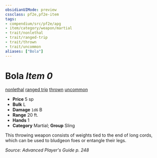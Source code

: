 ```yaml
---
obsidianUIMode: preview
cssclass: pf2e,pf2e-item
tags:
- compendium/src/pf2e/apg
- item/category/weapon/martial
- trait/nonlethal
- trait/ranged-trip
- trait/thrown
- trait/uncommon
aliases: ["Bola"]
---
```

# Bola *Item 0*  
[nonlethal](../../../rules/traits/nonlethal.md)  [ranged trip](../../../rules/traits/ranged-trip-b1.md)  [thrown](../../../rules/traits/thrown.md)  [uncommon](../../../rules/traits/uncommon.md)  

- **Price** 5 sp
- **Bulk** L
- **Damage** `1d6` B
- **Range** 20 ft.
- **Hands** 1
- **Category** Martial; **Group** Sling 

This throwing weapon consists of weights tied to the end of long cords, which can be used to bludgeon foes or entangle their legs.

*Source: Advanced Player's Guide p. 248*